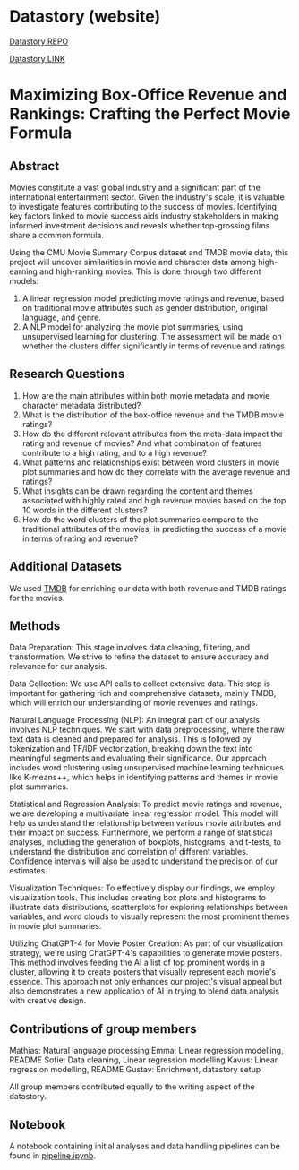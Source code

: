# Datastory (website)
[Datastory REPO](https://github.com/Nuimo/ada-website-byggemandbob/tree/master)

[Datastory LINK](https://nuimo.github.io/ada-website-byggemandbob/)


# Maximizing Box-Office Revenue and Rankings: Crafting the Perfect Movie Formula

## Abstract

Movies constitute a vast global industry and a significant part of the international entertainment sector. Given the industry's scale, it is valuable to investigate features contributing to the success of movies. Identifying key factors linked to movie success aids industry stakeholders in making informed investment decisions and reveals whether top-grossing films share a common formula.

Using the CMU Movie Summary Corpus dataset and TMDB movie data, this project will uncover similarities in movie and character data among high-earning and high-ranking movies. This is done through two different models:

1. A linear regression model predicting movie ratings and revenue, based on traditional movie attributes such as gender distribution, original language, and genre.
2. A NLP model for analyzing the movie plot summaries, using unsupervised learning for clustering. The assessment will be made on whether the clusters differ significantly in terms of revenue and ratings.

## Research Questions

1. How are the main attributes within both movie metadata and movie character metadata distributed?
2. What is the distribution of the box-office revenue and the TMDB movie ratings?
3. How do the different relevant attributes from the meta-data impact the rating and revenue of movies? And what combination of features contribute to a high rating, and to a high revenue?
4. What patterns and relationships exist between word clusters in movie plot summaries and how do they correlate with the average revenue and ratings?
5. What insights can be drawn regarding the content and themes associated with highly rated and high revenue movies based on the top 10 words in the different clusters?
6. How do the word clusters of the plot summaries compare to the traditional attributes of the movies, in predicting the success of a movie in terms of rating and revenue?

## Additional Datasets

We used [TMDB](https://www.themoviedb.org/) for enriching our data with both revenue and TMDB ratings for the movies.

## Methods
Data Preparation: This stage involves data cleaning, filtering, and transformation. We strive to refine the dataset to ensure accuracy and relevance for our analysis.

Data Collection: We use API calls to collect extensive data. This step is important for gathering rich and comprehensive datasets, mainly TMDB, which will enrich our understanding of movie revenues and ratings.

Natural Language Processing (NLP): An integral part of our analysis involves NLP techniques. We start with data preprocessing, where the raw text data is cleaned and prepared for analysis. This is followed by tokenization and TF/IDF vectorization, breaking down the text into meaningful segments and evaluating their significance. Our approach includes word clustering using unsupervised machine learning techniques like K-means++, which helps in identifying patterns and themes in movie plot summaries.

Statistical and Regression Analysis: To predict movie ratings and revenue, we are developing a multivariate linear regression model. This model will help us understand the relationship between various movie attributes and their impact on success. Furthermore, we perform a range of statistical analyses, including the generation of boxplots, histograms, and t-tests, to understand the distribution and correlation of different variables. Confidence intervals will also be used to understand the precision of our estimates.

Visualization Techniques: To effectively display our findings, we employ visualization tools. This includes creating box plots and histograms to illustrate data distributions, scatterplots for exploring relationships between variables, and word clouds to visually represent the most prominent themes in movie plot summaries.

Utilizing ChatGPT-4 for Movie Poster Creation: As part of our visualization strategy, we're using ChatGPT-4's capabilities to generate movie posters. This method involves feeding the AI a list of top prominent words in a cluster, allowing it to create posters that visually represent each movie's essence. This approach not only enhances our project's visual appeal but also demonstrates a new application of AI in trying to blend data analysis with creative design.

## Contributions of group members
Mathias: Natural language processing
Emma: Linear regression modelling, README
Sofie: Data cleaning, Linear regression modelling
Kavus: Linear regression modelling, README
Gustav: Enrichment, datastory setup

All group members contributed equally to the writing aspect of the datastory.

## Notebook
A notebook containing initial analyses and data handling pipelines can be found in [pipeline.ipynb](pipeline.ipynb).


